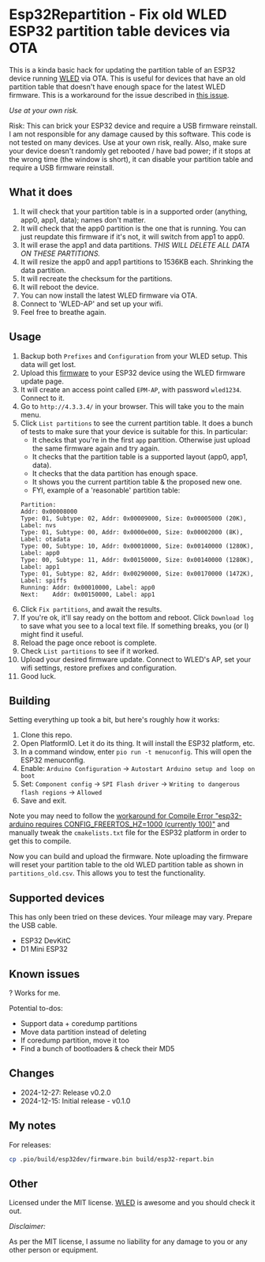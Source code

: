 # Esp32Repartition - Fix old WLED ESP32 partition table devices via OTA

This is a kinda basic hack for updating the partition table of an ESP32 device running [WLED](https://kno.wled.ge/) via OTA.
This is useful for devices that have an old partition table that doesn't have enough space for the latest WLED firmware.
This is a workaround for the issue described in [this issue](https://github.com/Aircoookie/WLED/issues/4369).

*Use at your own risk.*

Risk: This can brick your ESP32 device and require a USB firmware reinstall. I am not responsible for any damage caused by this software.
This code is not tested on many devices. Use at your own risk, really.
Also, make sure your device doesn't randomly get rebooted / have bad power;
if it stops at the wrong time (the window is short), it can disable your partition table and require a USB firmware reinstall.

## What it does

1. It will check that your partition table is in a supported order (anything, app0, app1, data); names don't matter.
2. It will check that the app0 partition is the one that is running. You can just reupdate this firmware if it's not, it will switch from app1 to app0.
3. It will erase the app1 and data partitions. *THIS WILL DELETE ALL DATA ON THESE PARTITIONS.*
4. It will resize the app0 and app1 partitions to 1536KB each. Shrinking the data partition.
5. It will recreate the checksum for the partitions.
6. It will reboot the device.
7. You can now install the latest WLED firmware via OTA.
8. Connect to 'WLED-AP' and set up your wifi.
9. Feel free to breathe again.

## Usage

1. Backup both `Prefixes` and `Configuration` from your WLED setup. This data will get lost.
2. Upload this [firmware](https://github.com/softplus/Esp32Repartition/releases) to your ESP32 device using the WLED firmware update page.
3. It will create an access point called `EPM-AP`, with password `wled1234`. Connect to it.
4. Go to `http://4.3.3.4/` in your browser. This will take you to the main menu.
7. Click `List partitions` to see the current partition table.
    It does a bunch of tests to make sure that your device is suitable for this. In particular:
    * It checks that you're in the first `app` partition. Otherwise just upload the same firmware again and try again.
    * It checks that the partition table is a supported layout (app0, app1, data).
    * It checks that the data partition has enough space.
    * It shows you the current partition table & the proposed new one.
    * FYI, example of a 'reasonable' partition table:
    ```
    Partition:
    Addr: 0x00008000
    Type: 01, Subtype: 02, Addr: 0x00009000, Size: 0x00005000 (20K), Label: nvs
    Type: 01, Subtype: 00, Addr: 0x0000e000, Size: 0x00002000 (8K), Label: otadata
    Type: 00, Subtype: 10, Addr: 0x00010000, Size: 0x00140000 (1280K), Label: app0
    Type: 00, Subtype: 11, Addr: 0x00150000, Size: 0x00140000 (1280K), Label: app1
    Type: 01, Subtype: 82, Addr: 0x00290000, Size: 0x00170000 (1472K), Label: spiffs
    Running: Addr: 0x00010000, Label: app0
    Next:    Addr: 0x00150000, Label: app1
    ```
8. Click `Fix partitions`, and await the results.
9. If you're ok, it'll say ready on the bottom and reboot.
    Click `Download log` to save what you see to a local text file.
    If something breaks, you (or I) might find it useful.
10. Reload the page once reboot is complete.
11. Check `List partitions` to see if it worked.
12. Upload your desired firmware update. Connect to WLED's AP, set your wifi settings, restore prefixes and configuration.
13. Good luck.

## Building

Setting everything up took a bit, but here's roughly how it works:

1. Clone this repo.
2. Open PlatformIO. Let it do its thing. It will install the ESP32 platform, etc.
3. In a command window, enter `pio run -t menuconfig`. This will open the ESP32 menuconfig.
4. Enable: `Arduino Configuration` -> `Autostart Arduino setup and loop on boot`
5. Set: `Component config` -> `SPI Flash driver` -> `Writing to dangerous flash regions` -> `Allowed`
6. Save and exit.

Note you may need to follow the [workaround for Compile Error "esp32-arduino requires CONFIG_FREERTOS_HZ=1000 (currently 100)"](https://github.com/espressif/arduino-esp32/discussions/8375#discussioncomment-7908337) and manually tweak the `cmakelists.txt` file for the ESP32 platform in order to get this to compile.

Now you can build and upload the firmware.
Note uploading the firmware will reset your partition table to the old WLED partition table as shown in `partitions_old.csv`.
This allows you to test the functionality.

## Supported devices

This has only been tried on these devices. Your mileage may vary. Prepare the USB cable.

* ESP32 DevKitC
* D1 Mini ESP32

## Known issues

? Works for me.

Potential to-dos:

* Support data + coredump partitions
* Move data partition instead of deleting
* If coredump partition, move it too
* Find a bunch of bootloaders & check their MD5

## Changes

* 2024-12-27: Release v0.2.0
* 2024-12-15: Initial release - v0.1.0

## My notes

For releases:

```bash
cp .pio/build/esp32dev/firmware.bin build/esp32-repart.bin
```

## Other

Licensed under the MIT license.
[WLED](https://kno.wled.ge/) is awesome and you should check it out.

*Disclaimer:*

As per the MIT license, I assume no liability for any damage to you or any other person or equipment.  
